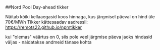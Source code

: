 ##Nord Pool Day-ahead tikker

Näitab kõiki kellaaegasid koos hinnaga, kus järgmisel päeval on hind üle 70€/MWh
Tikker kättesaadav aadressil: https://remots22.github.io/npmtikker

kui "olemas" väärtus on 0, siis pole veel järgmise päeva jaoks hindasid väljas - näidatakse andmeid tänase kohta
